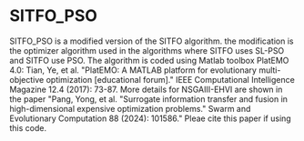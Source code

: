 # SITFO_PSO
SITFO_PSO is a modified version of the SITFO algorithm. the modification is the optimizer algorithm used in the algorithms where SITFO uses SL-PSO and SITFO use PSO.  The algorithm is coded using Matlab toolbox PlatEMO 4.0: Tian, Ye, et al. "PlatEMO: A MATLAB platform for evolutionary multi-objective optimization [educational forum]." IEEE Computational Intelligence Magazine 12.4 (2017): 73-87. More details for NSGAIII-EHVI are shown in the paper "Pang, Yong, et al. "Surrogate information transfer and fusion in high-dimensional expensive optimization problems." Swarm and Evolutionary Computation 88 (2024): 101586." Pleae cite this paper if using this code.
